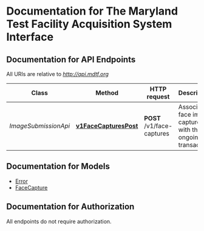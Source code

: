 # Documentation for The Maryland Test Facility Acquisition System Interface

<a name="documentation-for-api-endpoints"></a>
## Documentation for API Endpoints

All URIs are relative to *http://api.mdtf.org*

| Class | Method | HTTP request | Description |
|------------ | ------------- | ------------- | -------------|
| *ImageSubmissionApi* | [**v1FaceCapturesPost**](Apis/ImageSubmissionApi.md#v1facecapturespost) | **POST** /v1/face-captures | Associate a face image capture with the ongoing transaction. |


<a name="documentation-for-models"></a>
## Documentation for Models

 - [Error](./Models/Error.md)
 - [FaceCapture](./Models/FaceCapture.md)


<a name="documentation-for-authorization"></a>
## Documentation for Authorization

All endpoints do not require authorization.

